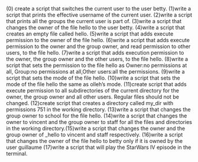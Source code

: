 (0) create a script that switches the current user to the user betty. (1)write a script that prints the effective username of the current user. (2)write a script that prints all the groups the current user is part of. (3)write a script that changes the owner of the file hello to the user betty. (4)write a script that creates an empty file called hello. (5)write a script that adds execute permission to the owner of the file hello. (6)write a script that adds execute permission to the owner and the group owner, and read permission to other users, to the file hello. (7)write a script that adds execution permission to the owner, the group owner and the other users, to the file hello. (8)write a script that sets the permission to the file hello as Owner:no permissions at all, Group:no permissions at all,Other users:all the permissions. (9)write a script that sets the mode of the file hello. (10)write a script that sets the mode of the file hello the same as olleh’s mode. (11)create  script that adds execute permission to all subdirectories of the current directory for the owner, the group owner and all other users. Regular files should not be changed. (12)create  script that creates a directory called my_dir with permissions 751 in the working directory. (13)write a script that changes the group owner to school for the file hello. (14)write a script that changes the owner to vincent and the group owner to staff for all the files and directories in the working directory.(15)write a script that changes the owner and the group owner of _hello to vincent and staff respectively. (16)write a script that changes the owner of the file hello to betty only if it is owned by the user guillaume (17)write a script that will play the StarWars IV episode in the terminal.
